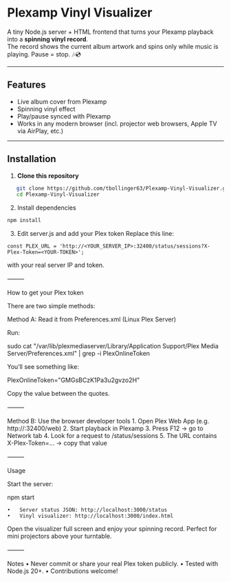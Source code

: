 

# Plexamp Vinyl Visualizer

A tiny Node.js server + HTML frontend that turns your Plexamp playback into a **spinning vinyl record**.  
The record shows the current album artwork and spins only while music is playing. Pause = stop. 🎶💿

---

##  Features
- Live album cover from Plexamp
- Spinning vinyl effect
- Play/pause synced with Plexamp
- Works in any modern browser (incl. projector web browsers, Apple TV via AirPlay, etc.)

---

##  Installation

1. **Clone this repository**

```bash
   git clone https://github.com/tbollinger63/Plexamp-Vinyl-Visualizer.git
   cd Plexamp-Vinyl-Visualizer
```

2.	Install dependencies

```bash
npm install
```


3.	Edit server.js and add your Plex token
Replace this line:

```
const PLEX_URL = 'http://<YOUR_SERVER_IP>:32400/status/sessions?X-Plex-Token=<YOUR-TOKEN>';
```

with your real server IP and token.

⸻

How to get your Plex token

There are two simple methods:

Method A: Read it from Preferences.xml (Linux Plex Server)

Run:

sudo cat "/var/lib/plexmediaserver/Library/Application Support/Plex Media Server/Preferences.xml" | grep -i PlexOnlineToken

You’ll see something like:

PlexOnlineToken="GMGsBCzK1Pa3u2gvzo2H"

Copy the value between the quotes.

⸻

Method B: Use the browser developer tools
	1.	Open Plex Web App (e.g. http://<your-server-ip>:32400/web)
	2.	Start playback in Plexamp
	3.	Press F12 → go to Network tab
	4.	Look for a request to /status/sessions
	5.	The URL contains X-Plex-Token=... → copy that value

⸻

 Usage

Start the server:

npm start

	•	Server status JSON: http://localhost:3000/status
	•	Vinyl visualizer: http://localhost:3000/index.html

Open the visualizer full screen and enjoy your spinning record. Perfect for mini projectors above your turntable.

⸻

 Notes
	•	Never commit or share your real Plex token publicly.
	•	Tested with Node.js 20+.
	•	Contributions welcome!


